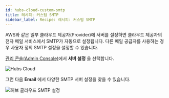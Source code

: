 ```yaml
---
id: hubs-cloud-custom-smtp
title: 레시피: 커스텀 SMTP
sidebar_label: Recipe: 레시피: 커스텀 SMTP
---
```


AWS와 같은 일부 클라우드 제공자(Provider)에 서버를 설정하면 클라우드 제공자의 전자 메일 서비스에서 SMTP가 자동으로 설정됩니다. 다른 메일 공급자를 사용하는 경우 사용자 정의 SMTP 설정을 설정할 수 있습니다.

[관리 콘솔(Admin Console)](hubs-cloud-getting-started.md)에서 **서버 설정** 을 선택합니다.

![Hubs Cloud](../website/static/img/hubs-cloud-server-settings.jpeg)

그런 다음 **Email** 에서 다양한 SMTP 서버 설정을 찾을 수 있습니다.

![허브 클라우드 SMTP 설정](../website/static/img/hubs-cloud-smtp-settings.jpeg)